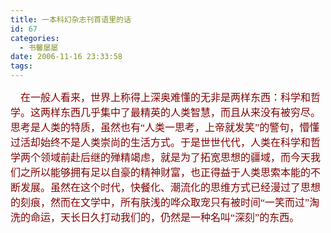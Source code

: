 ```yaml
---
title: 一本科幻杂志刊首语里的话
id: 67
categories:
  - 书馨屡屡
date: 2006-11-16 23:33:58
tags:
---
```


<div id="msgcns!DA984E57EDE76A7C!891" class="bvMsg"><div>

<span style="font-size:12pt;font-family:宋体;"><font color="#800000">    在一般人看来，世界上称得上深奥难懂的无非是两样东西：科学和哲学。这两样东西几乎集中了最精英的人类智慧，而且从来没有被穷尽。思考是人类的特质，虽然也有“人类一思考，上帝就发笑”的警句，懵懂过活却始终不是人类崇尚的生活方式。于是世世代代，人类在科学和哲学两个领域前赴后继的殚精竭虑，就是为了拓宽思想的疆域，而今天我们之所以能够拥有足以自豪的精神财富，也正得益于人类思索本能的不断发展。虽然在这个时代，快餐化、潮流化的思维方式已经漫过了思想的刻痕，然而在文学中，所有肤浅的哗众取宠只有被时间“一笑而过”淘洗的命运，天长日久打动我们的，仍然是一种名叫“深刻”的东西。</font></span><span lang="EN-US" style="font-size:12pt;"/>
</div></div>